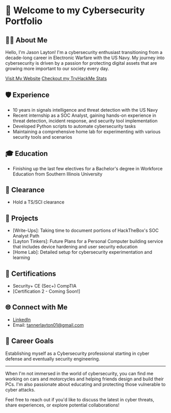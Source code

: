 # 👋 Welcome to my Cybersecurity Portfolio

## 👨‍💻 About Me
Hello, I'm Jason Layton! I'm a cybersecurity enthusiast transitioning from a decade-long career in Electronic Warfare with the US Navy. My journey into cybersecurity is driven by a passion for protecting digital assets that are growing more important to our society every day.

[Visit My Website](https://mr-jtlayton.github.io)
[Checkout my TryHackMe Stats](https://tryhackme.com/p/jasonlayton)

## 🛡️ Experience
- 10 years in signals intelligence and threat detection with the US Navy
- Recent internship as a SOC Analyst, gaining hands-on experience in threat detection, incident response, and security tool implementation
- Developed Python scripts to automate cybersecurity tasks
- Maintaining a comprehensive home lab for experimenting with various security tools and scenarios

## 🎓 Education
- Finishing up the last few electives for a Bachelor's degree in Workforce Education from Southern Illinois University

## 🔐 Clearance
- Hold a TS/SCI clearance

## 🚀 Projects
- [Write-Ups]: Taking time to document portions of HackTheBox's SOC Analyst Path
- [Layton Tinkers]: Future Plans for a Personal Computer building service that includes device hardening and user security education
- [Home Lab]: Detailed setup for cybersecurity experimentation and learning

## 📜 Certifications
- Security+ CE (Sec+) CompTIA
- [Certification 2 - Coming Soon!]

## 🌐 Connect with Me
- [LinkedIn](https://www.linkedin.com/in/jason-layton)
- Email: tannerlayton01@gmail.com

## 💼 Career Goals
Establishing myself as a Cybersecurity professional starting in cyber defense and eventually security engineering.

---

When I'm not immersed in the world of cybersecurity, you can find me working on cars and motorcycles and helping friends design and build their PCs. I'm also passionate about educating and protecting those vulnerable to cyber attacks.

Feel free to reach out if you'd like to discuss the latest in cyber threats, share experiences, or explore potential collaborations!
